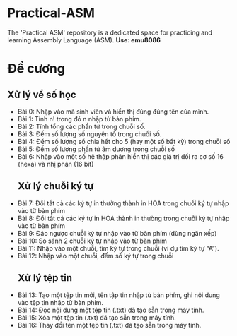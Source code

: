 # Practical-ASM
The 'Practical ASM' repository is a dedicated space for practicing and learning Assembly Language (ASM).
**Use: emu8086**
# Đề cương
## Xử lý về số học
* Bài 0: Nhập vào mã sinh viên và hiển thị đúng đúng tên của mình.
* Bài 1: Tính n! trong đó n nhập từ bàn phím.
* Bài 2: Tính tổng các phần tử trong chuỗi số.
* Bài 3: Đếm số lượng số nguyên tố trong chuỗi số.
* Bài 4: Đếm số lượng số chia hết cho 5 (hay một số bất kỳ) trong chuỗi số
* Bài 5: Đếm số lượng phần tử âm dương trong chuỗi số
* Bài 6: Nhập vào một số hệ thập phân hiển thị các giá trị đổi ra cơ số 16 (hexa) và nhị phân (16 bit)
  ## Xử lý chuỗi ký tự
* Bài 7: Đổi tất cả các ký tự in thường thành in HOA trong chuỗi ký tự nhập vào từ bàn phím
* Bài 8: Đổi tất cả các ký tự in HOA thành in thường trong chuỗi ký tự nhập vào từ bàn phím
* Bài 9: Đảo ngược chuỗi ký tự nhập vào từ bàn phím (dùng ngăn xếp)
* Bài 10: So sánh 2 chuỗi ký tự nhập vào từ bàn phím
* Bài 11: Nhập vào một chuỗi, tìm ký tự trong chuỗi (ví dụ tìm ký tự “A”).
* Bài 12: Nhập vào một chuỗi, đếm số ký tự trong chuỗi
  ## Xử lý tệp tin
* Bài 13: Tạo một tệp tin mới, tên tập tin nhập từ bàn phím, ghi nội dung vào tệp tin nhập từ bàn phím.
* Bài 14: Đọc nội dung một tệp tin (.txt) đã tạo sẵn trong máy tính.
* Bài 15: Xóa một tệp tin (.txt) đã tạo sẵn trong máy tính.
* Bài 16: Thay đổi tên một tệp tin (.txt) đã tạo sẵn trong máy tính.
